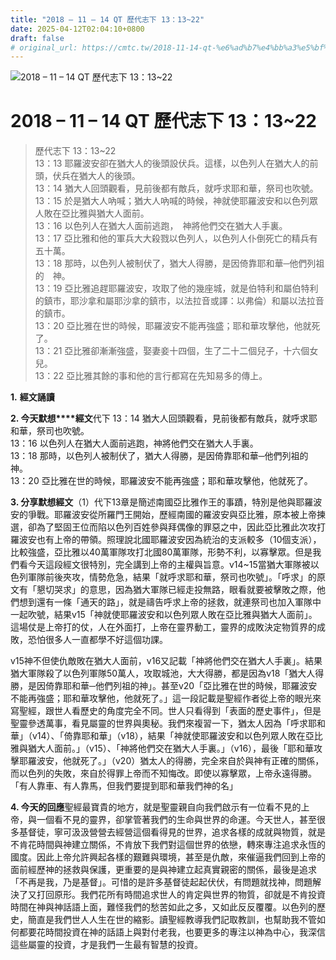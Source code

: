 ```yaml
---
title: "2018 – 11 – 14 QT 歷代志下 13：13~22"
date: 2025-04-12T02:04:10+0800
draft: false
# original_url: https://cmtc.tw/2018-11-14-qt-%e6%ad%b7%e4%bb%a3%e5%bf%97%e4%b8%8b-13%ef%bc%9a1322
---
```


![2018 – 11 – 14 QT 歷代志下 13：13\~22](/images/qt.jpg   "2018 – 11 – 14 QT 歷代志下 13：13\~22")

# 2018 – 11 – 14 QT 歷代志下 13：13\~22

> 歷代志下 13：13\~22  
> 13：13 耶羅波安卻在猶大人的後頭設伏兵。這樣，以色列人在猶大人的前頭，伏兵在猶大人的後頭。  
> 13：14 猶大人回頭觀看，見前後都有敵兵，就呼求耶和華，祭司也吹號。  
> 13：15 於是猶大人吶喊；猶大人吶喊的時候，神就使耶羅波安和以色列眾人敗在亞比雅與猶大人面前。  
> 13：16 以色列人在猶大人面前逃跑，　神將他們交在猶大人手裏。  
> 13：17 亞比雅和他的軍兵大大殺戮以色列人，以色列人仆倒死亡的精兵有五十萬。  
> 13：18 那時，以色列人被制伏了，猶大人得勝，是因倚靠耶和華─他們列祖的　神。  
> 13：19 亞比雅追趕耶羅波安，攻取了他的幾座城，就是伯特利和屬伯特利的鎮市，耶沙拿和屬耶沙拿的鎮市，以法拉音或譯：以弗倫）和屬以法拉音的鎮市。  
> 13：20 亞比雅在世的時候，耶羅波安不能再強盛；耶和華攻擊他，他就死了。  
> 13：21 亞比雅卻漸漸強盛，娶妻妾十四個，生了二十二個兒子，十六個女兒。  
> 13：22 亞比雅其餘的事和他的言行都寫在先知易多的傳上。

**1.** **經文誦讀**

**2. 今天默想****經文**代下 13：14 猶大人回頭觀看，見前後都有敵兵，就呼求耶和華，祭司也吹號。  
13：16 以色列人在猶大人面前逃跑，神將他們交在猶大人手裏。  
13：18 那時，以色列人被制伏了，猶大人得勝，是因倚靠耶和華─他們列祖的　神。  
13：20 亞比雅在世的時候，耶羅波安不能再強盛；耶和華攻擊他，他就死了。

**3. 分享默想經文**（1）代下13章是簡述南國亞比雅作王的事蹟，特別是他與耶羅波安的爭戰。耶羅波安從所羅門王開始，歷經南國的羅波安與亞比雅，原本被上帝揀選，卻為了堅固王位而陷以色列百姓參與拜偶像的罪惡之中，因此亞比雅此次攻打羅波安也有上帝的帶領。照理說北國耶羅波安因為統治的支派較多（10個支派），比較強盛，亞比雅以40萬軍隊攻打北國80萬軍隊，形勢不利，以寡擊眾。但是我們看今天這段經文很特別，完全講到上帝的主權與旨意。v14\~15當猶大軍隊被以色列軍隊前後夾攻，情勢危急，結果「就呼求耶和華，祭司也吹號」。「呼求」的原文有「懇切哭求」的意思，因為猶大軍隊已經走投無路，眼看就要被擊敗之際，他們想到還有一條「通天的路」，就是禱告呼求上帝的拯救，就連祭司也加入軍隊中一起吹號，結果v15「神就使耶羅波安和以色列眾人敗在亞比雅與猶大人面前」。這場仗是上帝打的仗，人在外面打，上帝在靈界動工，靈界的成敗決定物質界的成敗，恐怕很多人一直都學不好這個功課。

v15神不但使仇敵敗在猶大人面前，v16又記載「神將他們交在猶大人手裏」。結果猶大軍隊殺了以色列軍隊50萬人，攻取城池，大大得勝，都是因為v18「猶大人得勝，是因倚靠耶和華─他們列祖的神」。甚至v20「亞比雅在世的時候，耶羅波安不能再強盛；耶和華攻擊他，他就死了。」這一段記載是聖經作者從上帝的眼光來寫聖經，跟世人看歷史的角度完全不同。世人只看得到「表面的歷史事件」，但是聖靈參透萬事，看見屬靈的世界與奧秘。我們來複習一下，猶太人因為「呼求耶和華」（v14）、「倚靠耶和華」（v18），結果「神就使耶羅波安和以色列眾人敗在亞比雅與猶大人面前。」（v15）、「神將他們交在猶大人手裏。」（v16），最後「耶和華攻擊耶羅波安，他就死了。」（v20）猶太人的得勝，完全來自於與神有正確的關係，而以色列的失敗，來自於得罪上帝而不知悔改。即使以寡擊眾，上帝永遠得勝。「有人靠車、有人靠馬，但我們要提到耶和華我們神的名」

**4. 今天的回應**聖經最寶貴的地方，就是聖靈親自向我們啟示有一位看不見的上帝，與一個看不見的靈界，卻掌管著我們的生命與世界的命運。今天世人，甚至很多基督徒，寧可汲汲營營去經營這個看得見的世界，追求各樣的成就與物質，就是不肯花時間與神建立關係，不肯放下我們對這個世界的依戀，轉來專注追求永恆的國度。因此上帝允許興起各樣的艱難與環境，甚至是仇敵，來催逼我們回到上帝的面前經歷神的拯救與保護，更重要的是與神建立起真實親密的關係，最後是追求「不再是我，乃是基督」。可惜的是許多基督徒起起伏伏，有問題就找神，問題解決了又打回原形。我們花所有時間追求世人的肯定與世界的物質，卻就是不肯投資時間在神與神話語上面，難怪我們的愁苦如此之多，又如此反反覆覆。以色列的歷史，簡直是我們世人人生在世的縮影。讀聖經教導我們記取教訓，也幫助我不管如何都要花時間投資在神的話語上與對付老我，也要更多的專注以神為中心，我深信這些屬靈的投資，才是我們一生最有智慧的投資。
